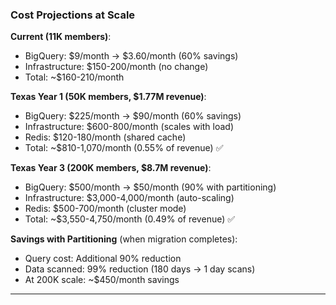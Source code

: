 ### Cost Projections at Scale

**Current (11K members)**:

- BigQuery: $9/month → $3.60/month (60% savings)
- Infrastructure: $150-200/month (no change)
- Total: ~$160-210/month

**Texas Year 1 (50K members, $1.77M revenue)**:

- BigQuery: $225/month → $90/month (60% savings)
- Infrastructure: $600-800/month (scales with load)
- Redis: $120-180/month (shared cache)
- Total: ~$810-1,070/month (0.55% of revenue) ✅

**Texas Year 3 (200K members, $8.7M revenue)**:

- BigQuery: $500/month → $50/month (90% with partitioning)
- Infrastructure: $3,000-4,000/month (auto-scaling)
- Redis: $500-700/month (cluster mode)
- Total: ~$3,550-4,750/month (0.49% of revenue) ✅

**Savings with Partitioning** (when migration completes):

- Query cost: Additional 90% reduction
- Data scanned: 99% reduction (180 days → 1 day scans)
- At 200K scale: ~$450/month savings

---
